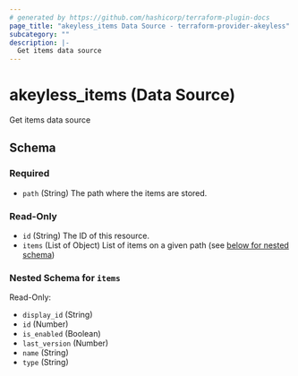 ```yaml
---
# generated by https://github.com/hashicorp/terraform-plugin-docs
page_title: "akeyless_items Data Source - terraform-provider-akeyless"
subcategory: ""
description: |-
  Get items data source
---
```


# akeyless_items (Data Source)

Get items data source



<!-- schema generated by tfplugindocs -->
## Schema

### Required

- `path` (String) The path where the items are stored.

### Read-Only

- `id` (String) The ID of this resource.
- `items` (List of Object) List of items on a given path (see [below for nested schema](#nestedatt--items))

<a id="nestedatt--items"></a>
### Nested Schema for `items`

Read-Only:

- `display_id` (String)
- `id` (Number)
- `is_enabled` (Boolean)
- `last_version` (Number)
- `name` (String)
- `type` (String)


